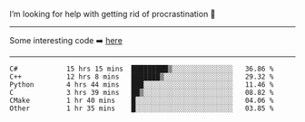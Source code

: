 I’m looking for help with getting rid of procrastination 🤔

-----

Some interesting code :arrow_right: [here](https://github.com/zhen8838/playground)

-----

<!--START_SECTION:waka-->

```text
C#            15 hrs 15 mins  █████████▒░░░░░░░░░░░░░░░   36.86 %
C++           12 hrs 8 mins   ███████▒░░░░░░░░░░░░░░░░░   29.32 %
Python        4 hrs 44 mins   ███░░░░░░░░░░░░░░░░░░░░░░   11.46 %
C             3 hrs 39 mins   ██▒░░░░░░░░░░░░░░░░░░░░░░   08.82 %
CMake         1 hr 40 mins    █░░░░░░░░░░░░░░░░░░░░░░░░   04.06 %
Other         1 hr 35 mins    █░░░░░░░░░░░░░░░░░░░░░░░░   03.85 %
```

<!--END_SECTION:waka-->

<!--
**zhen8838/zhen8838** is a ✨ _special_ ✨ repository because its `README.md` (this file) appears on your GitHub profile.

Here are some ideas to get you started:

- 🔭 I’m currently working on ...
- 🌱 I’m currently learning ...
- 👯 I’m looking to collaborate on ...
 ...
- 💬 Ask me about ...
- 📫 How to reach me: ...
- 😄 Pronouns: ...
- ⚡ Fun fact: ...
-->
